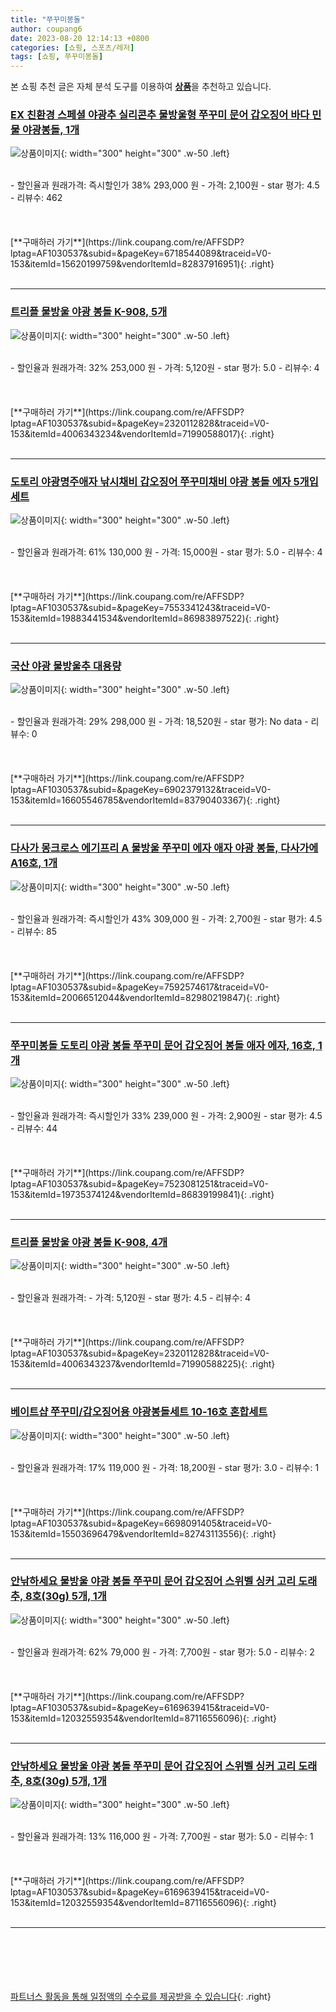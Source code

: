 ```yaml
---
title: "쭈꾸미봉돌"
author: coupang6
date: 2023-08-20 12:14:13 +0800
categories: [쇼핑, 스포츠/레저]
tags: [쇼핑, 쭈꾸미봉돌]
---
```


본 쇼핑 추천 글은 자체 분석 도구를 이용하여 [**상품**](https://link.coupang.com/a/bao1ui)을 추천하고 있습니다.

### [EX 친환경 스페셜 야광추 실리콘추 물방울형 쭈꾸미 문어 갑오징어 바다 민물 야광봉돌, 1개](https://link.coupang.com/re/AFFSDP?lptag=AF1030537&subid=&pageKey=6718544089&traceid=V0-153&itemId=15620199759&vendorItemId=82837916951)

![상품이미지](https://thumbnail10.coupangcdn.com/thumbnails/remote/230x230ex/image/vendor_inventory/b877/995eef05755afaa18af0bf8b409c9117d4701da5de35f1538574381f1c0d.jpg){: width="300" height="300" .w-50 .left}


<br>
- 할인율과 원래가격: 즉시할인가 38%  293,000   원
- 가격: 2,100원
- star 평가: 4.5
- 리뷰수: 462
<br>
<br>
<br>
<br>
[**구매하러 가기**](https://link.coupang.com/re/AFFSDP?lptag=AF1030537&subid=&pageKey=6718544089&traceid=V0-153&itemId=15620199759&vendorItemId=82837916951){: .right}
<br>
<br>

---

### [트리플 물방울 야광 봉돌 K-908, 5개](https://link.coupang.com/re/AFFSDP?lptag=AF1030537&subid=&pageKey=2320112828&traceid=V0-153&itemId=4006343234&vendorItemId=71990588017)

![상품이미지](https://thumbnail6.coupangcdn.com/thumbnails/remote/230x230ex/image/retail/images/2020/10/30/9/9/ec121d50-18bd-4b31-b345-11b89dcf0678.jpg){: width="300" height="300" .w-50 .left}


<br>
- 할인율과 원래가격: 32%  253,000   원
- 가격: 5,120원
- star 평가: 5.0
- 리뷰수: 4
<br>
<br>
<br>
<br>
[**구매하러 가기**](https://link.coupang.com/re/AFFSDP?lptag=AF1030537&subid=&pageKey=2320112828&traceid=V0-153&itemId=4006343234&vendorItemId=71990588017){: .right}
<br>
<br>

---

### [도토리 야광명주애자 낚시채비 갑오징어 쭈꾸미채비 야광 봉돌 에자 5개입 세트](https://link.coupang.com/re/AFFSDP?lptag=AF1030537&subid=&pageKey=7553341243&traceid=V0-153&itemId=19883441534&vendorItemId=86983897522)

![상품이미지](https://thumbnail9.coupangcdn.com/thumbnails/remote/230x230ex/image/vendor_inventory/7b34/f59b6782280760c22e79ad0d1d4f22a57e03ea8e9ffef259877cdb6a12df.jpg){: width="300" height="300" .w-50 .left}


<br>
- 할인율과 원래가격: 61%  130,000   원
- 가격: 15,000원
- star 평가: 5.0
- 리뷰수: 4
<br>
<br>
<br>
<br>
[**구매하러 가기**](https://link.coupang.com/re/AFFSDP?lptag=AF1030537&subid=&pageKey=7553341243&traceid=V0-153&itemId=19883441534&vendorItemId=86983897522){: .right}
<br>
<br>

---

### [국산 야광 물방울추 대용량](https://link.coupang.com/re/AFFSDP?lptag=AF1030537&subid=&pageKey=6902379132&traceid=V0-153&itemId=16605546785&vendorItemId=83790403367)

![상품이미지](https://thumbnail6.coupangcdn.com/thumbnails/remote/230x230ex/image/vendor_inventory/a398/f09426717185291a994edf2ef35788e3521527f272216c9a9191000aa675.jpg){: width="300" height="300" .w-50 .left}


<br>
- 할인율과 원래가격: 29%  298,000   원
- 가격: 18,520원
- star 평가: No data
- 리뷰수: 0
<br>
<br>
<br>
<br>
[**구매하러 가기**](https://link.coupang.com/re/AFFSDP?lptag=AF1030537&subid=&pageKey=6902379132&traceid=V0-153&itemId=16605546785&vendorItemId=83790403367){: .right}
<br>
<br>

---

### [다사가 몽크로스 에기프리 A 물방울 쭈꾸미 에자 애자 야광 봉돌, 다사가에A16호, 1개](https://link.coupang.com/re/AFFSDP?lptag=AF1030537&subid=&pageKey=7592574617&traceid=V0-153&itemId=20066512044&vendorItemId=82980219847)

![상품이미지](https://thumbnail9.coupangcdn.com/thumbnails/remote/230x230ex/image/vendor_inventory/ab84/cc65f61b9e64f86291a21815ab31de74a982ac86d2b549bf9ae6a5de3c50.jpg){: width="300" height="300" .w-50 .left}


<br>
- 할인율과 원래가격: 즉시할인가 43%  309,000   원
- 가격: 2,700원
- star 평가: 4.5
- 리뷰수: 85
<br>
<br>
<br>
<br>
[**구매하러 가기**](https://link.coupang.com/re/AFFSDP?lptag=AF1030537&subid=&pageKey=7592574617&traceid=V0-153&itemId=20066512044&vendorItemId=82980219847){: .right}
<br>
<br>

---

### [쭈꾸미봉돌 도토리 야광 봉돌 쭈꾸미 문어 갑오징어 봉돌 애자 에자, 16호, 1개](https://link.coupang.com/re/AFFSDP?lptag=AF1030537&subid=&pageKey=7523081251&traceid=V0-153&itemId=19735374124&vendorItemId=86839199841)

![상품이미지](https://thumbnail7.coupangcdn.com/thumbnails/remote/230x230ex/image/vendor_inventory/e5ae/a17887ce1e326f5f0f6b7ec08cecf7d1ee65365cb120b6183003235c8c42.jpg){: width="300" height="300" .w-50 .left}


<br>
- 할인율과 원래가격: 즉시할인가 33%  239,000   원
- 가격: 2,900원
- star 평가: 4.5
- 리뷰수: 44
<br>
<br>
<br>
<br>
[**구매하러 가기**](https://link.coupang.com/re/AFFSDP?lptag=AF1030537&subid=&pageKey=7523081251&traceid=V0-153&itemId=19735374124&vendorItemId=86839199841){: .right}
<br>
<br>

---

### [트리플 물방울 야광 봉돌 K-908, 4개](https://link.coupang.com/re/AFFSDP?lptag=AF1030537&subid=&pageKey=2320112828&traceid=V0-153&itemId=4006343237&vendorItemId=71990588225)

![상품이미지](https://thumbnail10.coupangcdn.com/thumbnails/remote/230x230ex/image/retail/images/2020/10/30/9/4/90c542d3-1ad8-429b-8450-de0c35b7fbe7.jpg){: width="300" height="300" .w-50 .left}


<br>
- 할인율과 원래가격: 
- 가격: 5,120원
- star 평가: 4.5
- 리뷰수: 4
<br>
<br>
<br>
<br>
[**구매하러 가기**](https://link.coupang.com/re/AFFSDP?lptag=AF1030537&subid=&pageKey=2320112828&traceid=V0-153&itemId=4006343237&vendorItemId=71990588225){: .right}
<br>
<br>

---

### [베이트샵 쭈꾸미/갑오징어용 야광봉돌세트 10-16호 혼합세트](https://link.coupang.com/re/AFFSDP?lptag=AF1030537&subid=&pageKey=6698091405&traceid=V0-153&itemId=15503696479&vendorItemId=82743113556)

![상품이미지](https://thumbnail10.coupangcdn.com/thumbnails/remote/230x230ex/image/vendor_inventory/81ae/329fcb476802833863c9f9826d8188211aac3e54d2e53e84ee9c8599a423.jpg){: width="300" height="300" .w-50 .left}


<br>
- 할인율과 원래가격: 17%  119,000   원
- 가격: 18,200원
- star 평가: 3.0
- 리뷰수: 1
<br>
<br>
<br>
<br>
[**구매하러 가기**](https://link.coupang.com/re/AFFSDP?lptag=AF1030537&subid=&pageKey=6698091405&traceid=V0-153&itemId=15503696479&vendorItemId=82743113556){: .right}
<br>
<br>

---

### [안낚하세요 물방울 야광 봉돌 쭈꾸미 문어 갑오징어 스위벨 싱커 고리 도래추, 8호(30g) 5개, 1개](https://link.coupang.com/re/AFFSDP?lptag=AF1030537&subid=&pageKey=6169639415&traceid=V0-153&itemId=12032559354&vendorItemId=87116556096)

![상품이미지](https://thumbnail7.coupangcdn.com/thumbnails/remote/230x230ex/image/vendor_inventory/e201/01f7fa4c39d9c3916a72373e3e07a91d8cf18aef5084d87238a2f05eb32d.png){: width="300" height="300" .w-50 .left}


<br>
- 할인율과 원래가격: 62%  79,000   원
- 가격: 7,700원
- star 평가: 5.0
- 리뷰수: 2
<br>
<br>
<br>
<br>
[**구매하러 가기**](https://link.coupang.com/re/AFFSDP?lptag=AF1030537&subid=&pageKey=6169639415&traceid=V0-153&itemId=12032559354&vendorItemId=87116556096){: .right}
<br>
<br>

---

### [안낚하세요 물방울 야광 봉돌 쭈꾸미 문어 갑오징어 스위벨 싱커 고리 도래추, 8호(30g) 5개, 1개](https://link.coupang.com/re/AFFSDP?lptag=AF1030537&subid=&pageKey=6169639415&traceid=V0-153&itemId=12032559354&vendorItemId=87116556096)

![상품이미지](https://thumbnail7.coupangcdn.com/thumbnails/remote/230x230ex/image/vendor_inventory/e201/01f7fa4c39d9c3916a72373e3e07a91d8cf18aef5084d87238a2f05eb32d.png){: width="300" height="300" .w-50 .left}


<br>
- 할인율과 원래가격: 13%  116,000   원
- 가격: 7,700원
- star 평가: 5.0
- 리뷰수: 1
<br>
<br>
<br>
<br>
[**구매하러 가기**](https://link.coupang.com/re/AFFSDP?lptag=AF1030537&subid=&pageKey=6169639415&traceid=V0-153&itemId=12032559354&vendorItemId=87116556096){: .right}
<br>
<br>

---
<br><br><br><br><br> [파트너스 활동을 통해 일정액의 수수료를 제공받을 수 있습니다](https://link.coupang.com/a/bao1ui){: .right}